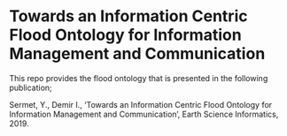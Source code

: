 # Towards an Information Centric Flood Ontology for Information Management and Communication

This repo provides the flood ontology that is presented in the following publication;

Sermet, Y., Demir I., ‘Towards an Information Centric Flood Ontology for Information Management and Communication’,
Earth Science Informatics, 2019.
